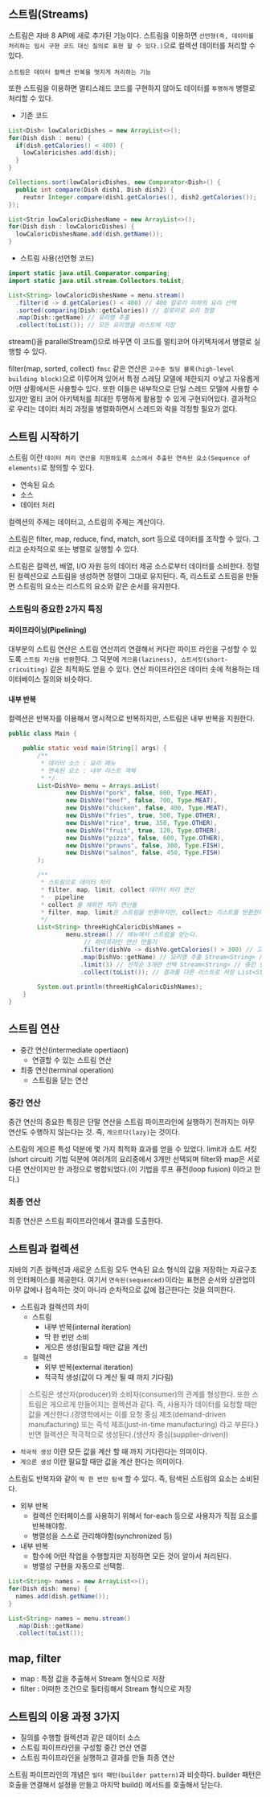   ## 스트림(Streams)
  
  스트림은 자바 8 API에 새로 추가된 기능이다. 스트림을 이용하면 `선언형(즉, 데이터를 처리하는 임시 구현 코드 대신 질의로 표현 할 수 있다.)`으로 
  컬렉션 데이터를 처리할 수 있다.
  
  `스트림은 데이터 컬렉션 반복을 멋지게 처리하는 기능`
  
  또한 스트림을 이용하면 멀티스레드 코드를 구현하지 않아도 데이터를 `투명하게` 병렬로 처리할 수 있다.
  
  - 기존 코드
  
  ```java
  List<Dish< lowCaloricDishes = new ArrayList<>();
  for(Dish dish : menu) {
    if(dish.getCalories() < 400) {
      lowCaloricishes.add(dish);
    }
  }
  
  Collections.sort(lowCaloricDishes, new Comparator<Dish>() {
    public int compare(Dish dish1, Dish dish2) {
      reutnr Integer.compare(dish1.getCalories(), dish2.getCalories());
  });
  
  List<Strin lowCaloricDishesName = new ArrayList<>();
  for(Dish dish : lowCaloricDishes) {
    lowCaloricDishesName.add(dish.getName());
  }
  ```
  
  - 스트림 사용(선언형 코드)
  
  ```java
  import static java.util.Comparator.comparing;
  import static java.util.stream.Collectors.toList;
  
  List<String> lowCaloricDishesName = menu.stream()
    .filter(d -> d.getCalories() < 400) // 400 칼로리 이하의 요리 선택
    .sorted(comparing(Dish::getCalories)) // 칼로리로 요리 정렬
    .map(Dish::getName) // 요리명 추출
    .collect(toList()); // 모든 요리명을 리스트에 저장
 ```
 
 stream()을 parallelStream()으로 바꾸면 이 코드를 멀티코어 아키텍처에서 병렬로 실행할 수 있다.
    
filter(map, sorted, collect) `fmsc` 같은 연산은 `고수준 빌딩 블록(high-level building block)`으로 이루어져 있어서
특정 스레딩 모델에 제한되지 ㅇ낳고 자유롭게 어떤 상황에서든 사용할수 있다. 또한 이들은 내부적으로 단일 스레드 모델에 사용할 수 있지만
멀티 코어 아키텍처를 최대한 투명하게 활용할 수 있게 구현되어있다. 결과적으로 우리는 데이터 처리 과정을 병렬화하면서 스레드와 락을 걱정할 필요가 
없다.

## 스트림 시작하기

스트림 이란 `데이터 처리 연산을 지원하도록 소스에서 추출된 연속된 요소(Sequence of elements)`로 정의할 수 있다.

- 연속된 요소
- 소스
- 데이터 처리 

컬렉션의 주제는 데이터고, 스트림의 주제는 계산이다.

스트림은 filter, map, reduce, find, match, sort 등으로 데이터를 조작할 수 있다. 그리고 순차적으로 또는 병렬로 실행할 수 있다.

스트림은 컬렉션, 배열, I/O 자원 등의 데이터 제공 소스로부터 데이터를 소비한다. 정렬된 컬렉션으로 스트림을 생성하면 정렬이 그대로 유지된다.
즉, 리스트로 스트림을 만들면 스트림의 요소는 리스트의 요소와 같은 순서를 유지한다.

### 스트림의 중요한 2가지 특징

#### 파이프라이닝(Pipelining)

대부분의 스트림 연산은 스트림 연산끼리 연결해서 커다란 파이프 라인을 구성할 수 있도록 `스트림 자신을 반환`한다. 그 덕분에 `게으름(laziness), 쇼트서킷(short-cricuiting)` 같은 최적화도 얻을 수 있다. 연산 파이프라인은 데이터 솟에 적용하는 데이터베이스 질의와 비슷하다.

#### 내부 반복

컬렉션은 반복자를 이용해서 명시적으로 반복하지만, 스트림은 내부 반복을 지원한다.


```java
public class Main {

    public static void main(String[] args) {
        /** 
         * 데이터 소스 : 요리 메뉴 
         * 연속된 요소 : 내부 리스트 객체
         * */
        List<DishVo> menu = Arrays.asList(
                new DishVo("pork", false, 800, Type.MEAT),
                new DishVo("beef", false, 700, Type.MEAT),
                new DishVo("chicken", false, 400, Type.MEAT),
                new DishVo("fries", true, 500, Type.OTHER),
                new DishVo("rice", true, 350, Type.OTHER),
                new DishVo("fruit", true, 120, Type.OTHER),
                new DishVo("pizza", false, 600, Type.OTHER),
                new DishVo("prawns", false, 300, Type.FISH),
                new DishVo("salmon", false, 450, Type.FISH)
        );

        /**
         * 스트림으로 데이터 처리
         * filter, map, limit, collect 데이터 처리 연산
         * - pipeline
         * collect 를 제외한 처리 연산들
         * filter, map, limit은 스트림을 반환하지만, collect는 리스트를 반환한다.
         */
        List<String> threeHighCaloricDishNames = 
                menu.stream() // 메뉴에서 스트림을 얻는다.
                     // 파이프라인 연산 만들기   
                    .filter(dishVo -> dishVo.getCalories() > 300) // 고칼로리 요리 필터링, Stream<Dish> // 중간 연산
                    .map(DishVo::getName) // 요리명 추출 Stream<String> // 중간 연산
                    .limit(3) // 선착순 3개만 선택 Stream<String> // 중간 연산
                    .collect(toList()); // 결과를 다른 리스트로 저장 List<String>
        
        System.out.println(threeHighCaloricDishNames);
    }
}
```

## 스트림 연산

- 중간 연산(intermediate opertiaon)
  - 연결할 수 있는 스트림 연산
- 최종 연산(terminal operation)
  - 스트림을 닫는 연산
  
### 중간 연산
  
중간 연산의 중요한 특징은 단말 연산을 스트림 파이프라인에 실행하기 전까지는 아무 연산도 수행하지 않는다는 것. 즉, `게으르다(lazy)`는 것이다.

스트림의 게으른 특성 덕분에 몇 가지 최적화 효과를 얻을 수 있었다. limit과 쇼트 서킷(short circuit) 기법 덕분에 여러개의 요리중에서 3개만 선택되며
filter와 map은 서로 다른 연산이지만 한 과정으로 병합되었다.(이 기법을 루프 퓨전(loop fusion) 이라고 한다.)

### 최종 연산

최종 연산은 스트림 파이프라인에서 결과를 도출한다. 

## 스트림과 컬렉션

자바의 기존 컬렉션과 새로운 스트림 모두 연속된 요소 형식의 값을 저장하는 자료구조의 인터페이스를 제공한다. 여기서 `연속된(sequenced)`이라는 표현은
순서와 상관업이 아무 값에나 접속하는 것이 아니라 순차적으로 값에 접근한다는 것을 의미한다.

- 스트림과 컬렉션의 차이
  - 스트림
    - 내부 반복(internal iteration)
    - 딱 한 번만 소비
    - 게으른 생성(필요할 때만 값을 계산)
  - 컬렉션
    - 외부 반복(external iteration)
    - 적극적 생성(값이 다 계산 될 때 까지 기다림)
    

> 스트림은 생산자(producer)와 소비자(consumer)의 관계를 형성한다. 또한 스트림은 게으르게 만들어지는 컬렉션과 같다. 즉, 사용자가 데이터를
요청할 때만 값을 계산한다.(경영학에서는 이를 요청 중심 제조(demand-driven manufacturing) 또는 즉석 제조(just-in-time manufacturing) 라고 부른다.) 반면 컬렉션은 적극적으로 생성된다.(생산자 중심(supplier-driven)) 

- `적극적 생성` 이란 모든 값을 계산 할 때 까지 기다린다는 의미이다.
- `게으른 생성` 이란 필요할 때만 값을 계산 한다는 의미이다.

스트림도 반복자와 같이 `딱 한 번만 탐색` 할 수 있다. 즉, 탐색된 스트림의 요소는 소비된다.

- 외부 반복
  - 컬렉션 인터페이스를 사용하기 위해서 for-each 등으로 사용자가 직접 요소를 반복해야함.
  - 병렬성을 스스로 관리해야함(synchronized 등)
- 내부 반복
  - 함수에 어떤 작업을 수행할지만 지정하면 모든 것이 알아서 처리된다.
  - 병렬성 구현을 자동으로 선택함.
  
```java
List<String> names = new ArrayList<>();
for(Dish dish: menu) {
  names.add(dish.getName());
}

List<String> names = menu.stream()
  .map(Dish::getName)
  .collect(toList());
```

## map, filter

- map : 특정 값을 추출해서 Stream 형식으로 저장
- filter : 어떠한 조건으로 필터링해서 Stream 형식으로 저장

## 스트림의 이용 과정 3가지

- 질의를 수행할 컬렉션과 같은 데이터 소스
- 스트림 파이프라인을 구성할 중간 연산 연결
- 스트림 파이프라인을 실행하고 결과를 만들 최종 연산

스트림 파이프라인의 개념은 `빌더 패턴(builder pattern)`과 비슷하다. builder 패턴은 호출을 연결해서 설정을 만들고 마지막 build() 메서드를 호출해서
닫는다.

